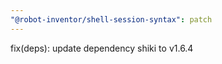 ```yaml
---
"@robot-inventor/shell-session-syntax": patch
---
```


fix(deps): update dependency shiki to v1.6.4
